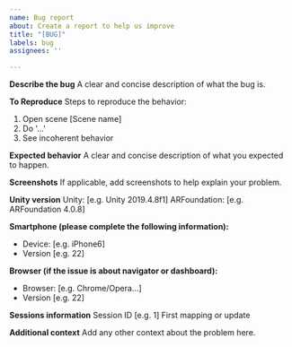 ```yaml
---
name: Bug report
about: Create a report to help us improve
title: "[BUG]"
labels: bug
assignees: ''

---
```


**Describe the bug**
A clear and concise description of what the bug is.

**To Reproduce**
Steps to reproduce the behavior:
1. Open scene [Scene name]
2. Do '...'
3. See incoherent behavior

**Expected behavior**
A clear and concise description of what you expected to happen.

**Screenshots**
If applicable, add screenshots to help explain your problem.

**Unity version**
Unity: [e.g. Unity 2019.4.8f1]
ARFoundation: [e.g. ARFoundation 4.0.8]

**Smartphone (please complete the following information):**
 - Device: [e.g. iPhone6]
 - Version [e.g. 22]

**Browser (if the issue is about navigator or dashboard):**
 - Browser: [e.g. Chrome/Opera...]
 - Version [e.g. 22]

**Sessions information**
Session ID [e.g. 1]
First mapping or update

**Additional context**
Add any other context about the problem here.
